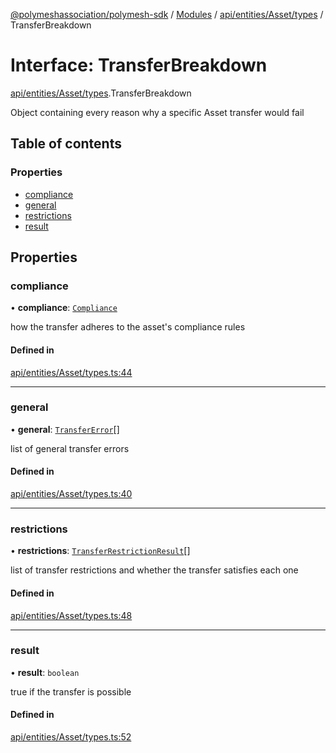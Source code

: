 [@polymeshassociation/polymesh-sdk](../README.md) / [Modules](../modules.md) / [api/entities/Asset/types](../modules/api_entities_Asset_types.md) / TransferBreakdown

# Interface: TransferBreakdown

[api/entities/Asset/types](../modules/api_entities_Asset_types.md).TransferBreakdown

Object containing every reason why a specific Asset transfer would fail

## Table of contents

### Properties

- [compliance](api_entities_Asset_types.TransferBreakdown.md#compliance)
- [general](api_entities_Asset_types.TransferBreakdown.md#general)
- [restrictions](api_entities_Asset_types.TransferBreakdown.md#restrictions)
- [result](api_entities_Asset_types.TransferBreakdown.md#result)

## Properties

### compliance

• **compliance**: [`Compliance`](types.Compliance.md)

how the transfer adheres to the asset's compliance rules

#### Defined in

[api/entities/Asset/types.ts:44](https://github.com/PolymathNetwork/polymesh-sdk/blob/31dfa0dc/src/api/entities/Asset/types.ts#L44)

___

### general

• **general**: [`TransferError`](../enums/types.TransferError.md)[]

list of general transfer errors

#### Defined in

[api/entities/Asset/types.ts:40](https://github.com/PolymathNetwork/polymesh-sdk/blob/31dfa0dc/src/api/entities/Asset/types.ts#L40)

___

### restrictions

• **restrictions**: [`TransferRestrictionResult`](api_entities_Asset_types.TransferRestrictionResult.md)[]

list of transfer restrictions and whether the transfer satisfies each one

#### Defined in

[api/entities/Asset/types.ts:48](https://github.com/PolymathNetwork/polymesh-sdk/blob/31dfa0dc/src/api/entities/Asset/types.ts#L48)

___

### result

• **result**: `boolean`

true if the transfer is possible

#### Defined in

[api/entities/Asset/types.ts:52](https://github.com/PolymathNetwork/polymesh-sdk/blob/31dfa0dc/src/api/entities/Asset/types.ts#L52)
